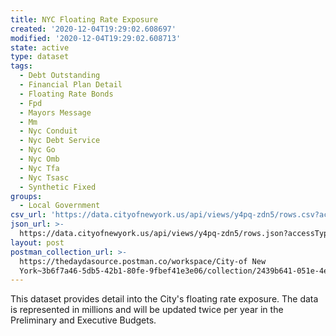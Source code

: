 ```yaml
---
title: NYC Floating Rate Exposure
created: '2020-12-04T19:29:02.608697'
modified: '2020-12-04T19:29:02.608713'
state: active
type: dataset
tags:
  - Debt Outstanding
  - Financial Plan Detail
  - Floating Rate Bonds
  - Fpd
  - Mayors Message
  - Mm
  - Nyc Conduit
  - Nyc Debt Service
  - Nyc Go
  - Nyc Omb
  - Nyc Tfa
  - Nyc Tsasc
  - Synthetic Fixed
groups:
  - Local Government
csv_url: 'https://data.cityofnewyork.us/api/views/y4pq-zdn5/rows.csv?accessType=DOWNLOAD'
json_url: >-
  https://data.cityofnewyork.us/api/views/y4pq-zdn5/rows.json?accessType=DOWNLOAD
layout: post
postman_collection_url: >-
  https://thedaydasource.postman.co/workspace/City-of New
  York~3b6f7a46-5db5-42b1-80fe-9fbef41e3e06/collection/2439b641-051e-4e82-b4d0-92499c369b41
---
```

This dataset provides detail into the City's floating rate exposure. The data is represented in millions and will be updated twice per year in the Preliminary and Executive Budgets.
